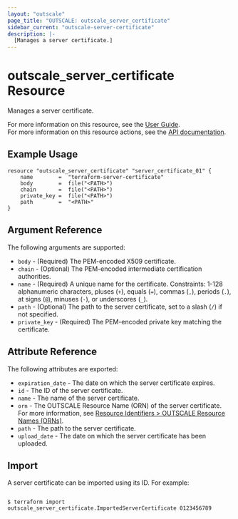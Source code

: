 ```yaml
---
layout: "outscale"
page_title: "OUTSCALE: outscale_server_certificate"
sidebar_current: "outscale-server-certificate"
description: |-
  [Manages a server certificate.]
---
```


# outscale_server_certificate Resource

Manages a server certificate.

For more information on this resource, see the [User Guide](https://docs.outscale.com/en/userguide/About-Server-Certificates-in-EIM.html).  
For more information on this resource actions, see the [API documentation](https://docs.outscale.com/api#3ds-outscale-api-servercertificate).

## Example Usage

```hcl
resource "outscale_server_certificate" "server_certificate_01" { 
    name        =  "terraform-server-certificate"
    body        =  file("<PATH>")
    chain       =  file("<PATH>")
    private_key =  file("<PATH>")
    path        =  "<PATH>"
}
```


## Argument Reference

The following arguments are supported:

* `body` - (Required) The PEM-encoded X509 certificate.
* `chain` - (Optional) The PEM-encoded intermediate certification authorities.
* `name` - (Required) A unique name for the certificate. Constraints: 1-128 alphanumeric characters, pluses (`+`), equals (`=`), commas (`,`), periods (`.`), at signs (`@`), minuses (`-`), or underscores (`_`).
* `path` - (Optional) The path to the server certificate, set to a slash (`/`) if not specified.
* `private_key` - (Required) The PEM-encoded private key matching the certificate.

## Attribute Reference

The following attributes are exported:

* `expiration_date` - The date on which the server certificate expires.
* `id` - The ID of the server certificate.
* `name` - The name of the server certificate.
* `orn` - The OUTSCALE Resource Name (ORN) of the server certificate. For more information, see [Resource Identifiers > OUTSCALE Resource Names (ORNs)](https://docs.outscale.com/en/userguide/Resource-Identifiers.html#_outscale_resource_names_orns).
* `path` - The path to the server certificate.
* `upload_date` - The date on which the server certificate has been uploaded.

## Import

A server certificate can be imported using its ID. For example:

```console

$ terraform import outscale_server_certificate.ImportedServerCertificate 0123456789

```